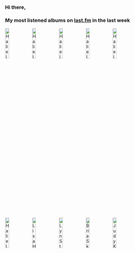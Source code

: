 ### Hi there, 

### My most listened albums on [last.fm](https://www.last.fm/user/jfdesignnet) in the last week

[<img src='https://lastfm.freetls.fastly.net/i/u/300x300/ba3f68c7b0dd1c09cd20145049af2836.jpg' width='16%' height='16%' alt='Halie Loren - LIVE AT COTTON CLUB'>](https://www.last.fm/music/halie%2bloren/live%2bat%2bcotton%2bclub)&nbsp;
[<img src='https://lastfm.freetls.fastly.net/i/u/300x300/3682b0e036754433c44228df0e8624ec.jpg' width='16%' height='16%' alt='Halie Loren - After Dark'>](https://www.last.fm/music/halie%2bloren/after%2bdark)&nbsp;
[<img src='https://lastfm.freetls.fastly.net/i/u/300x300/a3437d5d116e4faecf7685bed7eccba3.jpg' width='16%' height='16%' alt='Halie Loren - THE BEST COLLECTION'>](https://www.last.fm/music/halie%2bloren/the%2bbest%2bcollection)&nbsp;
[<img src='https://lastfm.freetls.fastly.net/i/u/300x300/0f23ad3e55d64a9eca9e542d9af9184c.jpg' width='16%' height='16%' alt='Halie Loren - They Oughta Write a Song'>](https://www.last.fm/music/halie%2bloren/they%2boughta%2bwrite%2ba%2bsong)&nbsp;
[<img src='https://lastfm.freetls.fastly.net/i/u/300x300/608ab3cfd2a11e15ac2aa73bfe161849.jpg' width='16%' height='16%' alt='Halie Loren - Dreams Lost And Found'>](https://www.last.fm/music/halie%2bloren/dreams%2blost%2band%2bfound)&nbsp;
<br>
[<img src='https://lastfm.freetls.fastly.net/i/u/300x300/e148b83e3a0449f7c993f58d6eb07076.jpg' width='16%' height='16%' alt='Halie Loren - Heart First'>](https://www.last.fm/music/halie%2bloren/heart%2bfirst)&nbsp;
[<img src='https://lastfm.freetls.fastly.net/i/u/300x300/96c257f9b8c3bf3baec2b52fa02dc8d2.jpg' width='16%' height='16%' alt='Lisa Hilton - Cocktails At Eight...'>](https://www.last.fm/music/lisa%2bhilton/cocktails%2bat%2beight...)&nbsp;
[<img src='https://lastfm.freetls.fastly.net/i/u/300x300/f7e2bbd438060bcb84223b11753c8306.jpg' width='16%' height='16%' alt='Lyn Stanley - Potions (From the 50s)'>](https://www.last.fm/music/lyn%2bstanley/potions%2b%2528from%2bthe%2b50s%2529)&nbsp;
[<img src='https://lastfm.freetls.fastly.net/i/u/300x300/93eac7868df967c4fb310eae1edb69a6.jpg' width='16%' height='16%' alt='Bria Skonberg - Bria'>](https://www.last.fm/music/bria%2bskonberg/bria)&nbsp;
[<img src='https://lastfm.freetls.fastly.net/i/u/300x300/b58e757ff6874a283c63efe1121dcf4a.png' width='16%' height='16%' alt='Judy Kuhn - Just in Time: Judy Kuhn Sings Jule Styne'>](https://www.last.fm/music/judy%2bkuhn/just%2bin%2btime%253a%2bjudy%2bkuhn%2bsings%2bjule%2bstyne)&nbsp;
<br>
